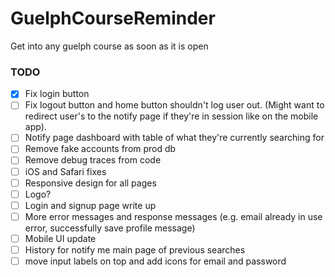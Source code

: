 # GuelphCourseReminder
Get into any guelph course as soon as it is open


### TODO
- [x] Fix login button
- [ ] Fix logout button and home button shouldn't log user out. (Might want to redirect user's to the notify page if they're in session like on the mobile app).
- [ ] Notify page dashboard with table of what they're currently searching for
- [ ] Remove fake accounts from prod db
- [ ] Remove debug traces from code
- [ ] iOS and Safari fixes
- [ ] Responsive design for all pages
- [ ] Logo?
- [ ] Login and signup page write up
- [ ] More error messages and response messages (e.g. email already in use error, successfully save profile message)
- [ ] Mobile UI update
- [ ] History for notify me main page of previous searches
- [ ] move input labels on top and add icons for email and password
